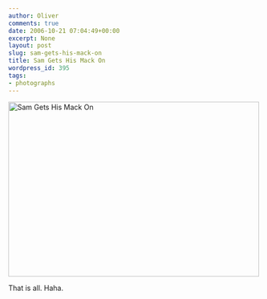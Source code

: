 ```yaml
---
author: Oliver
comments: true
date: 2006-10-21 07:04:49+00:00
excerpt: None
layout: post
slug: sam-gets-his-mack-on
title: Sam Gets His Mack On
wordpress_id: 395
tags:
- photographs
---
```


<a href="http://www.flickr.com/photos/owiber/275115429/" title="Photo Sharing"><img src="http://static.flickr.com/89/275115429_1bfe34d642.jpg" width="500" height="348" alt="Sam Gets His Mack On" /></a>

That is all.  Haha.